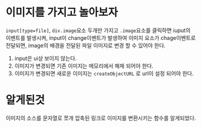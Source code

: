# 이미지를 가지고 놀아보자

`input[type=file]`, `div.image`요소 두개만 가지고 `.image`요소를 클릭하면 iuput의 이벤트를 발생시켜, input이 change이벤트가 발생하여 이미지 요소가 chage이벤트로 전달되면, image의 배경을 전달된 파일 이미지로 변경 할 수 있어야 한다.

1. input은 ui상 보이지 않는다.
2. 이미지가 변경되면 기존 이미지는 메모리에서 해제 되어야 한다.
3. 이미지가 변경되면 새로운 이미지는 `createObjectURL` 로 url이 설정 되어야 한다.



# 알게된것

이미지의 소스를 문자열로 쪼개 압축된 링크로 이미지를 변환시키는 함수를 알게되었다. 